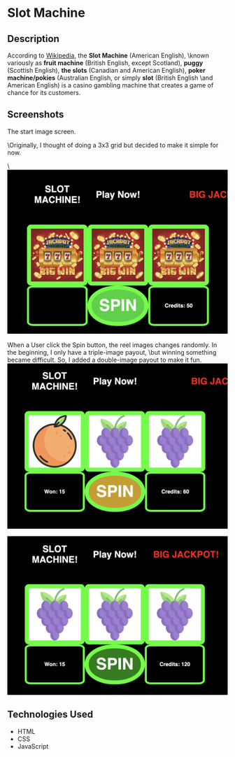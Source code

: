 # Slot Machine

## Description

According to [Wikipedia](https://en.wikipedia.org/wiki/Slot_machine), the **Slot Machine** (American English), 
\known variously as **fruit machine** (British English, except Scotland), **puggy** (Scottish English), **the slots** 
\(Canadian and American English), **poker machine/pokies** (Australian English, or simply **slot** (British English 
\and American English) is a casino gambling machine that creates a game of chance for its customers.


## Screenshots


The start image screen. 

\Originally, I thought of doing a 3x3 grid but decided to make it simple for now. 

\ ![Slot Machine Starting Screen](https://github.com/brownbugz/slotmachine/blob/master/images/slot1.png)


When a User click the Spin button, the reel images changes randomly. In the beginning, I only have a triple-image payout, 
\but winning something became difficult. So, I added a double-image payout to make it fun.
![Double Image Win](https://github.com/brownbugz/slotmachine/blob/master/images/slot2.png)


![Triple Image Win](https://github.com/brownbugz/slotmachine/blob/master/images/slot3.png)


## Technologies Used

* HTML
* CSS
* JavaScript
